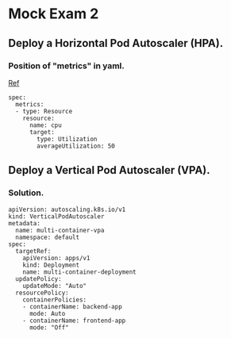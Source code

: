 # Mock Exam 2
## Deploy a Horizontal Pod Autoscaler (HPA).
### Position of "metrics" in yaml.
[Ref](https://kubernetes.io/docs/tasks/run-application/horizontal-pod-autoscale-walkthrough/#:~:text=Open%20the%20/tmp/hpa%2Dv2.yaml%20file%20in%20an%20editor%2C%20and%20you%20should%20see%20YAML%20which%20looks%20like%20this%3A)
```
spec:
  metrics:
  - type: Resource
    resource:
      name: cpu
      target:
        type: Utilization
        averageUtilization: 50
```

## Deploy a Vertical Pod Autoscaler (VPA).
### Solution.
```
apiVersion: autoscaling.k8s.io/v1
kind: VerticalPodAutoscaler
metadata:
  name: multi-container-vpa
  namespace: default
spec:
  targetRef:
    apiVersion: apps/v1
    kind: Deployment
    name: multi-container-deployment
  updatePolicy:
    updateMode: "Auto"
  resourcePolicy:
    containerPolicies:
    - containerName: backend-app
      mode: Auto
    - containerName: frontend-app
      mode: "Off"
```
